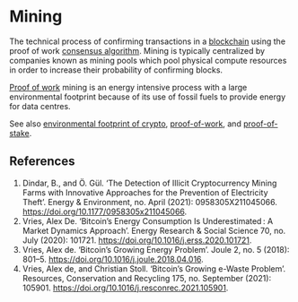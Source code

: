 # Mining
The technical process of confirming transactions in a [blockchain](blockchain.md) using the proof of work [consensus algorithm](consensus-algorithm.md). Mining is typically centralized by companies known as mining pools which pool physical compute resources in order to increase their probability of confirming blocks.

[Proof of work](proof-of-work.md) mining is an energy intensive process with a large environmental footprint because of its use of fossil fuels to provide energy for data centres.

See also [environmental footprint of crypto](../claims/is-environmental-footprint.md), [proof-of-work](proof-of-work.md), and [proof-of-stake](proof-of-stake.md).

## References
1. Dindar, B., and Ö. Gül. ‘The Detection of Illicit Cryptocurrency Mining Farms with Innovative Approaches for the Prevention of Electricity Theft’. Energy & Environment, no. April (2021): 0958305X211045066. https://doi.org/10.1177/0958305x211045066.
1. Vries, Alex De. ‘Bitcoin’s Energy Consumption Is Underestimated : A Market Dynamics Approach’. Energy Research & Social Science 70, no. July (2020): 101721. https://doi.org/10.1016/j.erss.2020.101721.
1. Vries, Alex de. ‘Bitcoin’s Growing Energy Problem’. Joule 2, no. 5 (2018): 801–5. https://doi.org/10.1016/j.joule.2018.04.016.
1. Vries, Alex de, and Christian Stoll. ‘Bitcoin’s Growing e-Waste Problem’. Resources, Conservation and Recycling 175, no. September (2021): 105901. https://doi.org/10.1016/j.resconrec.2021.105901.